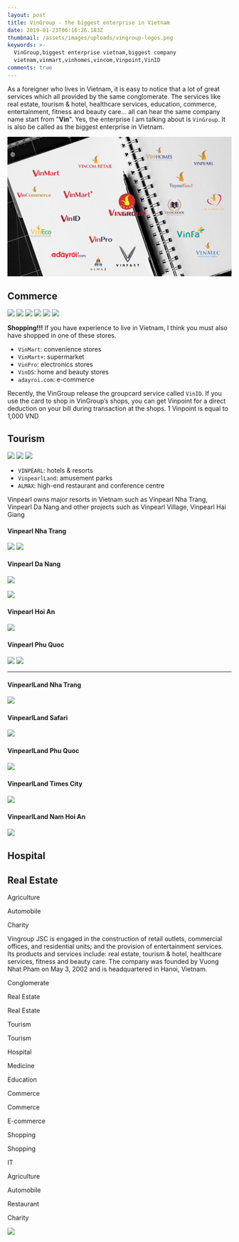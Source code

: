 ```yaml
---
layout: post
title: VinGroup - the biggest enterprise in Vietnam
date: 2019-01-23T06:16:26.183Z
thumbnail: /assets/images/uploads/vingroup-logos.png
keywords: >-
  VinGroup,biggest enterprise vietnam,biggest company
  vietnam,vinmart,vinhomes,vincom,Vinpoint,VinID
comments: true
---
```

As a foreigner who lives in Vietnam, it is easy to notice that a lot of great services which all provided by the same conglomerate. The services like real estate, tourism & hotel, healthcare services, education, commerce, entertainment, fitness and beauty care... all can hear the same company name start from "**Vin**". Yes, the enterprise I am talking about is `VinGroup`. It is also be called as the biggest enterprise in Vietnam.

![](/assets/images/uploads/vingroup-logos.png)

## Commerce

![](https://static.vingroup.net/vgh_files/assets/images/icons/vincommerce.png) ![](https://static.vingroup.net/vgh_files/assets/images/icons/vinmart.png) ![](https://static.vingroup.net/vgh_files/assets/images/icons/vinmartplus.png) ![](https://static.vingroup.net/vgh_files/assets/images/icons/vinpro.png) ![](https://static.vingroup.net/vgh_files/assets/images/icons/vingroupcard.png) ![](https://static.vingroup.net/vgh_files/assets/images/icons/adayroi.png)

**Shopping!!!** If you have experience to live in Vietnam, I think you must also have shopped in one of these stores.

* `VinMart`: convenience stores
* `VinMart+`: supermarket
* `VinPro`: electronics stores
* `VinDS`: home and beauty stores
* `adayroi.com`: e-commerce

Recently, the VinGroup release the groupcard service called `VinID`. If you use the card to shop in VinGroup’s shops, you can get Vinpoint for a direct deduction on your bill during transaction at the shops. 1 Vinpoint is equal to 1,000 VND

## Tourism

![](https://static.vingroup.net/vgh_files/assets/images/icons/vinpearl.png) ![](https://static.vingroup.net/vgh_files/assets/images/icons/vinpearlland.png) ![](https://static.vingroup.net/vgh_files/assets/images/icons/almaz.png)

* `VINPEARL`: hotels & resorts
* `VinpearlLand`: amusement parks
* `ALMAX`: high-end restaurant and conference centre

Vinpearl owns major resorts in Vietnam such as Vinpearl Nha Trang, Vinpearl Da Nang and other projects such as Vinpearl Village, Vinpearl Hai Giang

#### Vinpearl Nha Trang
![](https://vpweb.azureedge.net/wp-content/uploads/sites/17/2018/09/VPDS1NT_Hotelthumbnail.png)
![](https://vpweb.azureedge.net/wp-content/uploads/sites/16/2018/09/VPLXNT_hotel_thumb.jpg)

#### Vinpearl Da Nang
![](https://vpweb.azureedge.net/wp-content/uploads/sites/24/2018/09/VRSDN_Hotelthumbnail.jpg)

![](https://vpweb.azureedge.net/wp-content/uploads/2018/06/luxury-da-nang.jpg)

#### Vinpearl Hoi An
![](https://vpweb.azureedge.net/wp-content/uploads/sites/23/2018/08/VRSHA_Hotelthumbnail.jpg)

#### Vinpearl Phu Quoc
![](https://vpweb.azureedge.net/wp-content/uploads/sites/14/2018/09/VPDSPQ_HotelThumbnail-5.jpg)
![](https://vpweb.azureedge.net/wp-content/uploads/sites/13/2018/08/VPRGPQ-Hotelthumnail.jpg)

---

#### VinpearlLand Nha Trang
![](http://vinpearlland.com/teaser/img/images/nhatrangsd.png)

#### VinpearlLand Safari
![](http://vinpearlland.com/teaser/img/images/safarisd.png)

#### VinpearlLand Phu Quoc
![](http://vinpearlland.com/teaser/img/images/phuquocsd.png)

#### VinpearlLand Times City
![](http://vinpearlland.com/teaser/img/images/timescitysd.png)

#### VinpearlLand Nam Hoi An
![](http://vinpearlland.com/teaser/img/images/namhoiansd.png)

## Hospital

## Real Estate

Agriculture

Automobile


Charity

Vingroup JSC is engaged in the construction of retail outlets, commercial offices, and residential units; and the provision of entertainment services. Its products and services include: real estate, tourism & hotel, healthcare services, fitness and beauty care. The company was founded by Vuong Nhat Pham on May 3, 2002 and is headquartered in Hanoi, Vietnam.

Conglomerate

Real Estate

Real Estate

Tourism

Tourism

Hospital

Medicine

Education

Commerce

Commerce

E-commerce

Shopping

Shopping

IT

Agriculture

Automobile

Restaurant

Charity

![](https://static.vingroup.net/vgh_files/assets/images/icons/vingroup.png)
